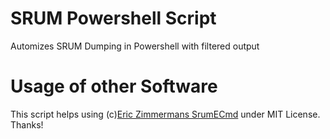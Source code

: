 # SRUM Powershell Script
Automizes SRUM Dumping in Powershell with filtered output

# Usage of other Software
This script helps using (c)[Eric Zimmermans SrumECmd](https://github.com/EricZimmerman/Srum) under MIT License. Thanks!
